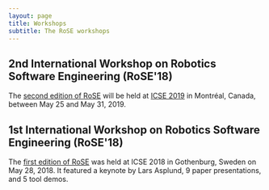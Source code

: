 ```yaml
---
layout: page
title: Workshops
subtitle: The RoSE workshops
---
```


## 2nd International Workshop on Robotics Software Engineering (RoSE'18) 

The [second edition of RoSE](/rose2019/) will be held at [ICSE 2019](https://2019.icse-conferences.org) in Montréal, Canada, between May 25 and May 31, 2019.

## 1st International Workshop on Robotics Software Engineering (RoSE'18) 

The [first edition of RoSE](/rose2018/) was held at ICSE 2018 in Gothenburg, Sweden on May 28, 2018. It featured a keynote by Lars Asplund, 9 paper presentations, and 5 tool demos.
